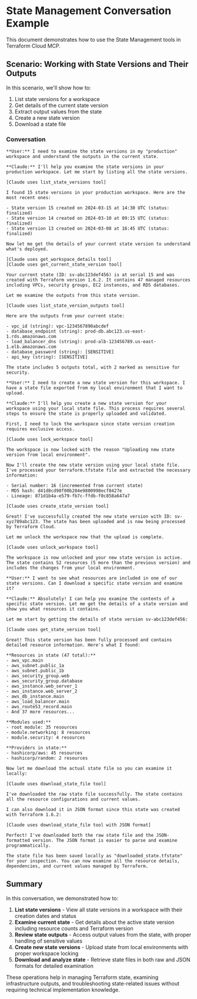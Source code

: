 # State Management Conversation Example

This document demonstrates how to use the State Management tools in Terraform Cloud MCP.

## Scenario: Working with State Versions and Their Outputs

In this scenario, we'll show how to:
1. List state versions for a workspace
2. Get details of the current state version
3. Extract output values from the state
4. Create a new state version
5. Download a state file

### Conversation

```
**User:** I need to examine the state versions in my "production" workspace and understand the outputs in the current state.

**Claude:** I'll help you examine the state versions in your production workspace. Let me start by listing all the state versions.

[Claude uses list_state_versions tool]

I found 15 state versions in your production workspace. Here are the most recent ones:

- State version 15 created on 2024-03-15 at 14:30 UTC (status: finalized)
- State version 14 created on 2024-03-10 at 09:15 UTC (status: finalized)  
- State version 13 created on 2024-03-08 at 16:45 UTC (status: finalized)

Now let me get the details of your current state version to understand what's deployed.

[Claude uses get_workspace_details tool]
[Claude uses get_current_state_version tool]

Your current state (ID: sv-abc123def456) is at serial 15 and was created with Terraform version 1.6.2. It contains 47 managed resources including VPCs, security groups, EC2 instances, and RDS databases.

Let me examine the outputs from this state version.

[Claude uses list_state_version_outputs tool]

Here are the outputs from your current state:

- vpc_id (string): vpc-1234567890abcdef
- database_endpoint (string): prod-db.abc123.us-east-1.rds.amazonaws.com
- load_balancer_dns (string): prod-alb-123456789.us-east-1.elb.amazonaws.com
- database_password (string): [SENSITIVE]
- api_key (string): [SENSITIVE]

The state includes 5 outputs total, with 2 marked as sensitive for security.
```

```
**User:** I need to create a new state version for this workspace. I have a state file exported from my local environment that I want to upload.

**Claude:** I'll help you create a new state version for your workspace using your local state file. This process requires several steps to ensure the state is properly uploaded and validated.

First, I need to lock the workspace since state version creation requires exclusive access.

[Claude uses lock_workspace tool]

The workspace is now locked with the reason "Uploading new state version from local environment".

Now I'll create the new state version using your local state file. I've processed your terraform.tfstate file and extracted the necessary information:

- Serial number: 16 (incremented from current state)
- MD5 hash: d41d8cd98f00b204e9800998ecf8427e  
- Lineage: 871d1b4a-e579-fb7c-ffdb-f0c858a647a7

[Claude uses create_state_version tool]

Great! I've successfully created the new state version with ID: sv-xyz789abc123. The state has been uploaded and is now being processed by Terraform Cloud.

Let me unlock the workspace now that the upload is complete.

[Claude uses unlock_workspace tool]

The workspace is now unlocked and your new state version is active. The state contains 52 resources (5 more than the previous version) and includes the changes from your local environment.
```

```
**User:** I want to see what resources are included in one of our state versions. Can I download a specific state version and examine it?

**Claude:** Absolutely! I can help you examine the contents of a specific state version. Let me get the details of a state version and show you what resources it contains.

Let me start by getting the details of state version sv-abc123def456:

[Claude uses get_state_version tool]

Great! This state version has been fully processed and contains detailed resource information. Here's what I found:

**Resources in state (47 total):**
- aws_vpc.main
- aws_subnet.public_1a  
- aws_subnet.public_1b
- aws_security_group.web
- aws_security_group.database
- aws_instance.web_server_1
- aws_instance.web_server_2
- aws_db_instance.main
- aws_load_balancer.main
- aws_route53_record.main
- And 37 more resources...

**Modules used:**
- root module: 35 resources
- module.networking: 8 resources  
- module.security: 4 resources

**Providers in state:**
- hashicorp/aws: 45 resources
- hashicorp/random: 2 resources

Now let me download the actual state file so you can examine it locally:

[Claude uses download_state_file tool]

I've downloaded the raw state file successfully. The state contains all the resource configurations and current values.

I can also download it in JSON format since this state was created with Terraform 1.6.2:

[Claude uses download_state_file tool with JSON format]

Perfect! I've downloaded both the raw state file and the JSON-formatted version. The JSON format is easier to parse and examine programmatically.

The state file has been saved locally as "downloaded_state.tfstate" for your inspection. You can now examine all the resource details, dependencies, and current values managed by Terraform.
```

## Summary

In this conversation, we demonstrated how to:

1. **List state versions** - View all state versions in a workspace with their creation dates and status
2. **Examine current state** - Get details about the active state version including resource counts and Terraform version
3. **Review state outputs** - Access output values from the state, with proper handling of sensitive values
4. **Create new state versions** - Upload state from local environments with proper workspace locking
5. **Download and analyze state** - Retrieve state files in both raw and JSON formats for detailed examination

These operations help in managing Terraform state, examining infrastructure outputs, and troubleshooting state-related issues without requiring technical implementation knowledge.